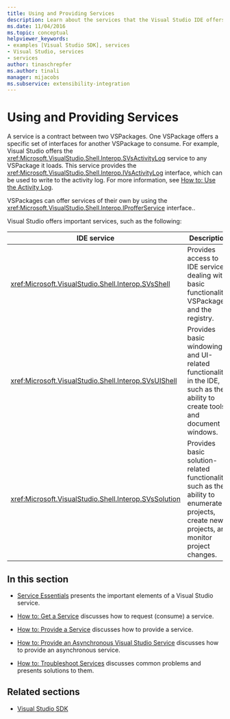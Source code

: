 ```yaml
---
title: Using and Providing Services
description: Learn about the services that the Visual Studio IDE offers for VSPackages to provide and use. These articles describe how to get and provide services.
ms.date: 11/04/2016
ms.topic: conceptual
helpviewer_keywords:
- examples [Visual Studio SDK], services
- Visual Studio, services
- services
author: tinaschrepfer
ms.author: tinali
manager: mijacobs
ms.subservice: extensibility-integration
---
```

# Using and Providing Services

A service is a contract between two VSPackages. One VSPackage offers a specific set of interfaces for another VSPackage to consume. For example, Visual Studio offers the <xref:Microsoft.VisualStudio.Shell.Interop.SVsActivityLog> service to any VSPackage it loads. This service provides the <xref:Microsoft.VisualStudio.Shell.Interop.IVsActivityLog> interface, which can be used to write to the activity log. For more information, see [How to: Use the Activity Log](../extensibility/how-to-use-the-activity-log.md).

 VSPackages can offer services of their own by using the <xref:Microsoft.VisualStudio.Shell.Interop.IProfferService> interface..

 Visual Studio offers important services, such as the following:

|IDE service|Description|
|-----------------|-----------------|
|<xref:Microsoft.VisualStudio.Shell.Interop.SVsShell>|Provides access to IDE services dealing with basic functionality, VSPackages, and the registry.|
|<xref:Microsoft.VisualStudio.Shell.Interop.SVsUIShell>|Provides basic windowing and UI-related functionality in the IDE, such as the ability to create tools and document windows.|
|<xref:Microsoft.VisualStudio.Shell.Interop.SVsSolution>|Provides basic solution-related functionality, such as the ability to enumerate projects, create new projects, and monitor project changes.|

## In this section

- [Service Essentials](../extensibility/internals/service-essentials.md) presents the important elements of a Visual Studio service.

- [How to: Get a Service](../extensibility/how-to-get-a-service.md) discusses how to request (consume) a service.

- [How to: Provide a Service](../extensibility/how-to-provide-a-service.md) discusses how to provide a service.

- [How to: Provide an Asynchronous Visual Studio Service](../extensibility/how-to-provide-an-asynchronous-visual-studio-service.md) discusses how to provide an asynchronous service.

- [How to: Troubleshoot Services](/troubleshoot/developer/visualstudio/extensibility/how-to-troubleshoot-services) discusses common problems and presents solutions to them.

## Related sections

- [Visual Studio SDK](../extensibility/visual-studio-sdk.md)
